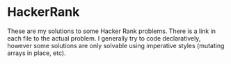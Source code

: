 # HackerRank

These are my solutions to some Hacker Rank problems. There is a link in each file to the actual problem. I generally try to code declaratively, however some solutions are only solvable using imperative styles (mutating arrays in place, etc).
